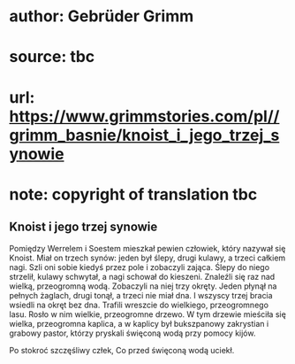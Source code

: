# author: Gebrüder Grimm
# source: tbc
# url: https://www.grimmstories.com/pl//grimm_basnie/knoist_i_jego_trzej_synowie
# note: copyright of translation tbc

## Knoist i jego trzej synowie 

Pomiędzy Werrelem i Soestem mieszkał pewien człowiek, który nazywał się
Knoist. Miał on trzech synów: jeden był ślepy, drugi kulawy, a trzeci
całkiem nagi. Szli oni sobie kiedyś przez pole i zobaczyli zająca. Ślepy
do niego strzelił, kulawy schwytał, a nagi schował do kieszeni. Znaleźli
się raz nad wielką, przeogromną wodą. Zobaczyli na niej trzy okręty.
Jeden płynął na pełnych żaglach, drugi tonął, a trzeci nie miał dna. I
wszyscy trzej bracia wsiedli na okręt bez dna. Trafili wreszcie do
wielkiego, przeogromnego lasu. Rosło w nim wielkie, przeogromne drzewo.
W tym drzewie mieściła się wielka, przeogromna kaplica, a w kaplicy był
bukszpanowy zakrystian i grabowy pastor, którzy pryskali święconą wodą
przy pomocy kijów.

Po stokroć szczęśliwy człek,
Co przed święconą wodą uciekł.


